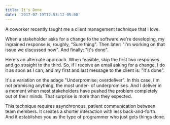 ```yaml
---
title: It's Done
date: '2017-07-19T12:53:12-05:00'
---
```


A coworker recently taught me a client management technique that I love.

When a stakeholder asks for a change to the software we're developing, my ingrained response is, roughly, "Sure thing". Then later: "I'm working on that issue we discussed now". And finally: "It's done".

Here's an alternate approach. When feasible, skip the first two responses and go straight to the third. So, if I receive an email asking for a change, I do it as soon as I can, and my first and last message to the client is: "It's done".

It's a variation on the adage "Underpromise; overdeliver". In this case, I'm not promising anything, the most under- of underpromises. And I deliver in a moment when most stakeholders have pushed the problem completely out of their minds. That surprise is more than they expected.

This technique requires asynchronous, patient communication between team members. It creates a shorter interaction with less back-and-forth. And it establishes you as the type of programmer who just gets things done. 
